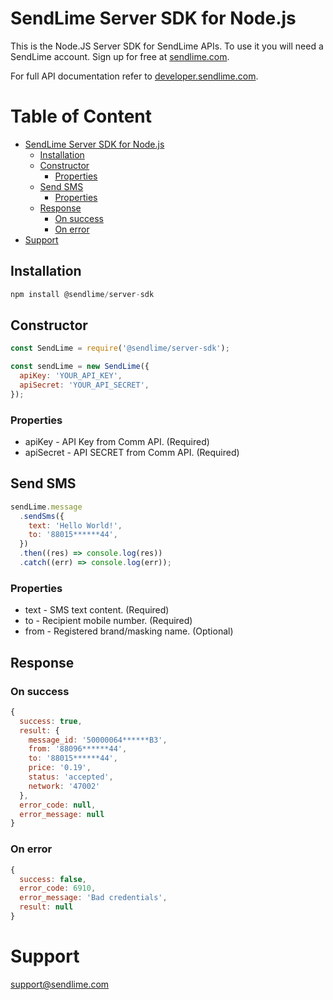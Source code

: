 # SendLime Server SDK for Node.js

This is the Node.JS Server SDK for SendLime APIs. To use it you will need a SendLime account. Sign up for free at [sendlime.com](https://sendlime.com).

For full API documentation refer to [developer.sendlime.com](https://developer.sendlime.com).

# Table of Content <!-- omit in toc -->

- [SendLime Server SDK for Node.js](#sendlime-server-sdk-for-nodejs)
  - [Installation](#installation)
  - [Constructor](#constructor)
    - [Properties](#properties)
  - [Send SMS](#send-sms)
    - [Properties](#properties-1)
  - [Response](#response)
    - [On success](#on-success)
    - [On error](#on-error)
- [Support](#support)

## Installation

```js
npm install @sendlime/server-sdk
```

## Constructor

```js
const SendLime = require('@sendlime/server-sdk');

const sendLime = new SendLime({
  apiKey: 'YOUR_API_KEY',
  apiSecret: 'YOUR_API_SECRET',
});
```

### Properties

- apiKey - API Key from Comm API. (Required)
- apiSecret - API SECRET from Comm API. (Required)

## Send SMS

```js
sendLime.message
  .sendSms({
    text: 'Hello World!',
    to: '88015******44',
  })
  .then((res) => console.log(res))
  .catch((err) => console.log(err));
```

### Properties

- text - SMS text content. (Required)
- to - Recipient mobile number. (Required)
- from - Registered brand/masking name. (Optional)

## Response

### On success

```js
{
  success: true,
  result: {
    message_id: '50000064******B3',
    from: '88096******44',
    to: '88015******44',
    price: '0.19',
    status: 'accepted',
    network: '47002'
  },
  error_code: null,
  error_message: null
}
```

### On error

```js
{
  success: false,
  error_code: 6910,
  error_message: 'Bad credentials',
  result: null
}
```

# Support

[support@sendlime.com](mailto:support@sendlime.com)
